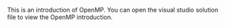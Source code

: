 This is an introduction of OpenMP. You can open the visual studio solution file to view the OpenMP introduction.